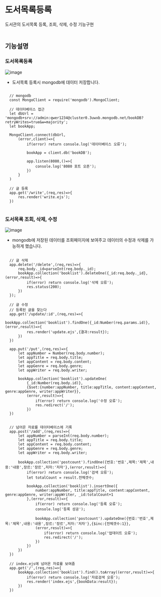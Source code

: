# 도서목록등록
도서관의 도서목록 등록, 조회, 삭제, 수정 기능구현
<br/>
<br/>
## 기능설명
### 도서목록등록
![image](https://user-images.githubusercontent.com/89722981/165805936-59f776e1-ba60-4fcf-85a8-a90daba79301.png)
* 도서목록 등록시 mongodb에 데이터 저장합니다.
<pre>
<code>
  // mongodb
  const MongoClient = require('mongodb').MongoClient;

  // 데이터베이스 접근
  let dbUrl = 'mongodb+srv://admin:qwer1234@cluster0.3uwxb.mongodb.net/bookDB?retryWrites=true&w=majority';
  let bookApp;

  MongoClient.connect(dbUrl,
      (error,client)=>{ 
          if(error) return console.log('데이터베이스 오류');

          bookApp = client.db('bookDB');

          app.listen(8080,()=>{
              console.log('8080 포트 오픈');
          })
      }
  )

  // 글 등록
  app.get('/write',(req,res)=>{
      res.render('write.ejs');
  })
</code>
</pre>

### 도서목록 조회, 삭제, 수정
![image](https://user-images.githubusercontent.com/89722981/165805992-3c530118-0437-4818-a1df-56d0fe3e3597.png)
* mongodb에 저장된 데이터를 조회페이지에 보여주고 데이터의 수정과 삭제를 가능하게 했습니다.
<pre>
<code>
  // 글 삭제
  app.delete('/delete',(req,res)=>{
      req.body._id=parseInt(req.body._id);
      bookApp.collection('booklist').deleteOne({_id:req.body._id},(error,result)=>{
          if(error) return console.log('삭제 오류');
          res.status(200);
      }) 
  });

  // 글 수정
  // 등록된 글을 찾는다
  app.get('/update/:id',(req,res)=>{
      bookApp.collection('booklist').findOne({_id:Number(req.params.id)},(error,result)=>{
          res.render('update.ejs',{결과:result});
      })  
  })

  app.put('/put',(req,res)=>{
      let appNumber = Number(req.body.number);
      let appTitle = req.body.title;
      let appContent = req.body.content;
      let appGenre = req.body.genre;
      let appWriter = req.body.writer;

      bookApp.collection('booklist').updateOne(
          {_id:Number(req.body.id)},
          {$set:{number:appNumber, title:appTitle, content:appContent, genre:appGenre, writer:appWriter}},
          (error,result)=>{
              if(error) return console.log('수정 오류');
              res.redirect('/');
          })
  })


  // 넘어온 자료를 데이터베이스에 기록
  app.post('/add',(req,res)=>{
      let appNumber = parseInt(req.body.number);
      let appTitle = req.body.title;
      let appContent = req.body.content;
      let appGenre = req.body.genre;
      let appWriter = req.body.writer;

      bookApp.collection('postcount').findOne({번호:'번호',제목:'제목',내용:'내용',장르:'장르',저자:'저자'},(error,result)=>{
          if(error) return console.log('검색 오류');
          let totalCount = result.전체갯수;

          bookApp.collection('booklist').insertOne({
              number:appNumber, title:appTitle, content:appContent, genre:appGenre, writer:appWriter, _id:totalCount+1
          },(error,result)=>{
              if(error) return console.log('등록 오류');
              console.log('등록 성공');

              bookApp.collection('postcount').updateOne({번호:'번호',제목:'제목',내용:'내용',장르:'장르',저자:'저자'},{$inc:{전체갯수:1}},
              (error,result)=>{
                  if(error) return console.log('업데이트 오류');  
                  res.redirect('/');
              })
          })
      })
  })

  // index.ejs에 넘어온 자료를 보여줌
  app.get('/',(req,res)=>{
      bookApp.collection('booklist').find().toArray((error,result)=>{
          if(error) return console.log('자료검색 오류');
          res.render('index.ejs',{bookData:result});
      })
  })
</code>
</pre>

